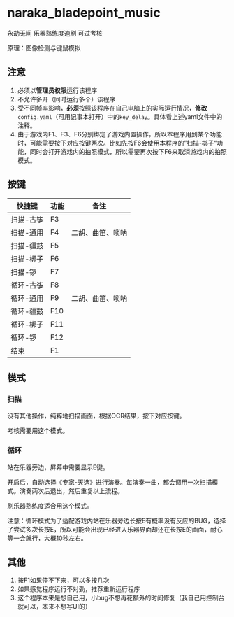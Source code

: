 # naraka_bladepoint_music

永劫无间 乐器熟练度速刷 可过考核

原理：图像检测与键鼠模拟

## 注意

1. 必须以**管理员权限**运行该程序
2. 不允许多开（同时运行多个）该程序
3. 受不同帧率影响，**必须**按照该程序在自己电脑上的实际运行情况，**修改**`config.yaml`（可用记事本打开）中的`key_delay`。具体看上述yaml文件中的注释。
4. 由于游戏内F1、F3、F6分别绑定了游戏内置操作，所以本程序用到某个功能时，可能需要按下对应按键两次。比如先按F6会使用本程序的”扫描-梆子“功能，同时会打开游戏内的拍照模式，所以需要再次按下F6来取消游戏内的拍照模式。

## 按键

| 快捷键    | 功能 | 备注             |
| --------- | ---- | ---------------- |
| 扫描-古筝 | F3   |                  |
| 扫描-通用 | F4   | 二胡、曲笛、唢呐 |
| 扫描-疆鼓 | F5   |                  |
| 扫描-梆子 | F6   |                  |
| 扫描-锣   | F7   |                  |
| 循环-古筝 | F8   |                  |
| 循环-通用 | F9   | 二胡、曲笛、唢呐 |
| 循环-疆鼓 | F10  |                  |
| 循环-梆子 | F11  |                  |
| 循环-锣   | F12  |                  |
| 结束      | F1   |                  |

 ## 模式

### 扫描

没有其他操作，纯粹地扫描画面，根据OCR结果，按下对应按键。

考核需要用这个模式。

### 循环

站在乐器旁边，屏幕中需要显示E键。

开启后，自动选择《专家-天选》进行演奏。每演奏一曲，都会调用一次扫描模式。演奏两次后退出，然后重复以上流程。

刷乐器熟练度适合用这个模式。

注意：循环模式为了适配游戏内站在乐器旁边长按E有概率没有反应的BUG，选择了尝试多次长按E，所以可能会出现已经进入乐器界面却还在长按E的画面，耐心等一会就行，大概10秒左右。

## 其他

1. 按F1如果停不下来，可以多按几次
2. 如果感觉程序运行不对劲，推荐重新运行程序
3. 这个程序本来是想自己用，小bug不想再花额外的时间修复（我自己用控制台就可以，本来不想写UI的）